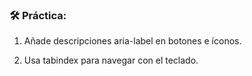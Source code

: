 
### **🛠️ Práctica:**

1.  Añade descripciones aria-label en botones e íconos.
    
2.  Usa tabindex para navegar con el teclado.